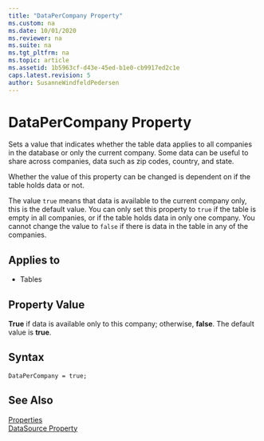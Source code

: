 ```yaml
---
title: "DataPerCompany Property"
ms.custom: na
ms.date: 10/01/2020
ms.reviewer: na
ms.suite: na
ms.tgt_pltfrm: na
ms.topic: article
ms.assetid: 1b5963cf-d43e-45ed-b1e0-cb9917ed2c1e
caps.latest.revision: 5
author: SusanneWindfeldPedersen
---
```


# DataPerCompany Property

Sets a value that indicates whether the table data applies to all companies in the database or only the current company. Some data can be useful to share across companies, data such as zip codes, country, and state.

Whether the value of this property can be changed is dependent on if the table holds data or not.

The value `true` means that data is available to the current company only, this is the default value. You can only set this property to `true` if the table is empty in all companies, or if the table holds data in only one company. You cannot change the value to `false` if there is data in the table in any of the companies. 
 
## Applies to

- Tables  
  
## Property Value

**True** if data is available only to this company; otherwise, **false**. The default value is **true**.  

## Syntax

```AL
DataPerCompany = true;
```
  
## See Also  

[Properties](devenv-properties.md)  
[DataSource Property](devenv-datasource-property.md)  